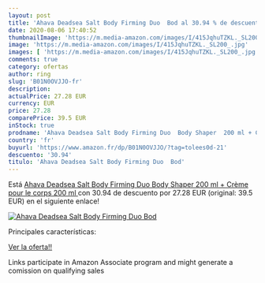 ```yaml
---
layout: post
title: 'Ahava Deadsea Salt Body Firming Duo  Bod al 30.94 % de descuento'
date: 2020-08-06 17:40:52
thumbnailImage: 'https://m.media-amazon.com/images/I/415JqhuTZKL._SL200_.jpg'
image: 'https://m.media-amazon.com/images/I/415JqhuTZKL._SL200_.jpg'
images: [ 'https://m.media-amazon.com/images/I/415JqhuTZKL._SL200_.jpg' ]
comments: true
category: ofertas
author: ring
slug: 'B01N0OVJJO-fr'
description:
actualPrice: 27.28 EUR
currency: EUR
price: 27.28
comparePrice: 39.5 EUR
inStock: true
prodname: 'Ahava Deadsea Salt Body Firming Duo  Body Shaper  200 ml + Crème pour le corps  200 ml '
country: 'fr'
buyurl: 'https://www.amazon.fr/dp/B01N0OVJJO/?tag=tolees0d-21'
descuento: '30.94'
titulo: 'Ahava Deadsea Salt Body Firming Duo  Bod'
---
```


Está [Ahava Deadsea Salt Body Firming Duo  Body Shaper  200 ml + Crème pour le corps  200 ml ](https://www.amazon.fr/dp/B01N0OVJJO/?tag=tolees0d-21) con 30.94 de descuento por 27.28 EUR (original: 39.5 EUR) en el siguiente enlace!

[![Ahava Deadsea Salt Body Firming Duo  Bod](https://m.media-amazon.com/images/I/415JqhuTZKL._SL200_.jpg)](https://www.amazon.fr/dp/B01N0OVJJO/?tag=tolees0d-21)

Principales características:


[Ver la oferta!!](https://www.amazon.fr/dp/B01N0OVJJO/?tag=tolees0d-21)

Links participate in Amazon Associate program and might generate a comission on qualifying sales


